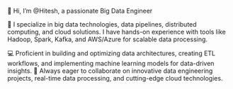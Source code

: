 👋 Hi, I’m @Hitesh, a passionate Big Data Engineer

👀 I specialize in big data technologies, data pipelines, distributed computing, and cloud solutions. I have hands-on experience with tools like Hadoop, Spark, Kafka, and AWS/Azure for scalable data processing.

💻 Proficient in building and optimizing data architectures, creating ETL workflows, and implementing machine learning models for data-driven insights.
🚀 Always eager to collaborate on innovative data engineering projects, real-time data processing, and cutting-edge cloud technologies.

<!---
devhiteshuk/devhiteshuk is a ✨ special ✨ repository because its `README.md` (this file) appears on your GitHub profile.
You can click the Preview link to take a look at your changes.
--->
